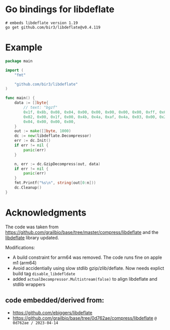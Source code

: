 
# Go bindings for libdeflate 

```
# embeds libdeflate version 1.19
go get github.com/bir3/libdeflate@v0.4.119
```

# Example

```go
package main

import (
	"fmt"

	"github.com/bir3/libdeflate"
)

func main() {
	data := []byte{
		// text: "bgzf"
		0x1f, 0x8b, 0x08, 0x04, 0x00, 0x00, 0x00, 0x00, 0x00, 0xff, 0x06, 0x00, 0x42, 0x43,
		0x02, 0x00, 0x1f, 0x00, 0x4b, 0x4a, 0xaf, 0x4a, 0x03, 0x00, 0x20, 0x68, 0xf2, 0x8c,
		0x04, 0x00, 0x00, 0x00,
	}
	out := make([]byte, 1000)
	dc := new(libdeflate.Decompressor)
	err := dc.Init()
	if err != nil {
		panic(err)
	}

	n, err := dc.GzipDecompress(out, data)
	if err != nil {
		panic(err)
	}
	fmt.Printf("%s\n", string(out[0:n]))
	dc.Cleanup()
}

```


# Acknowledgments

The code was taken from https://github.com/grailbio/base/tree/master/compress/libdeflate
and the [libdeflate](https://github.com/ebiggers/libdeflate) library updated.

Modifications:
- A build constraint for arm64 was removed.  The code runs fine on apple m1 (arm64)
- Avoid accidentially using slow stdlib gzip/zlib/deflate.  Now needs explict build tag `disable_libdefldate`
- added `actualDecompressor.Multistream(false)` to align libdeflate and stdlib wrappers

## code embedded/derived from:

- https://github.com/ebiggers/libdeflate
- https://github.com/grailbio/base/tree/0d762ae/compress/libdeflate  `@ 0d762ae / 2023-04-14`

